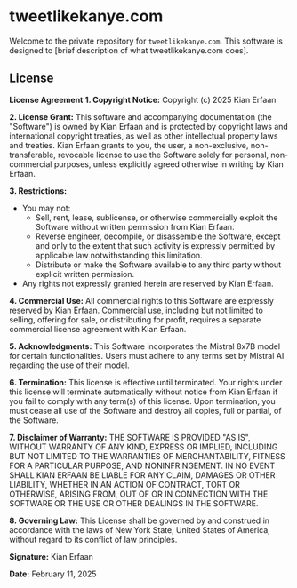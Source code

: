 # tweetlikekanye.com
Welcome to the private repository for `tweetlikekanye.com`. This software is designed to [brief description of what tweetlikekanye.com does].
## License
**License Agreement**
**1. Copyright Notice:**
Copyright (c) 2025 Kian Erfaan

**2. License Grant:**
This software and accompanying documentation (the "Software") is owned by Kian Erfaan and is protected by copyright laws and international copyright treaties, as well as other intellectual property laws and treaties. 
Kian Erfaan grants to you, the user, a non-exclusive, non-transferable, revocable license to use the Software solely for personal, non-commercial purposes, unless explicitly agreed otherwise in writing by Kian Erfaan.

**3. Restrictions:**
- You may not:
  - Sell, rent, lease, sublicense, or otherwise commercially exploit the Software without written permission from Kian Erfaan.
  - Reverse engineer, decompile, or disassemble the Software, except and only to the extent that such activity is expressly permitted by applicable law notwithstanding this limitation.
  - Distribute or make the Software available to any third party without explicit written permission.
- Any rights not expressly granted herein are reserved by Kian Erfaan.

**4. Commercial Use:**
All commercial rights to this Software are expressly reserved by Kian Erfaan. Commercial use, including but not limited to selling, offering for sale, or distributing for profit, requires a separate commercial license agreement with Kian Erfaan.

**5. Acknowledgments:**
This Software incorporates the Mistral 8x7B model for certain functionalities. Users must adhere to any terms set by Mistral AI regarding the use of their model.

**6. Termination:**
This license is effective until terminated. Your rights under this license will terminate automatically without notice from Kian Erfaan if you fail to comply with any term(s) of this license. Upon termination, you must cease all use of the Software and destroy all copies, full or partial, of the Software.

**7. Disclaimer of Warranty:**
THE SOFTWARE IS PROVIDED "AS IS", WITHOUT WARRANTY OF ANY KIND, EXPRESS OR IMPLIED, INCLUDING BUT NOT LIMITED TO THE WARRANTIES OF MERCHANTABILITY, FITNESS FOR A PARTICULAR PURPOSE, AND NONINFRINGEMENT. IN NO EVENT SHALL KIAN ERFAAN BE LIABLE FOR ANY CLAIM, DAMAGES OR OTHER LIABILITY, WHETHER IN AN ACTION OF CONTRACT, TORT OR OTHERWISE, ARISING FROM, OUT OF OR IN CONNECTION WITH THE SOFTWARE OR THE USE OR OTHER DEALINGS IN THE SOFTWARE.

**8. Governing Law:**
This License shall be governed by and construed in accordance with the laws of New York State, United States of America, without regard to its conflict of law principles.

**Signature:**
Kian Erfaan

**Date:**
February 11, 2025

